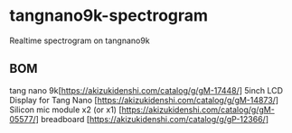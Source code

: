 # tangnano9k-spectrogram

Realtime spectrogram on tangnano9k

## BOM
tang nano 9k[https://akizukidenshi.com/catalog/g/gM-17448/]
5inch LCD Display for Tang Nano [https://akizukidenshi.com/catalog/g/gM-14873/]
Silicon mic module x2 (or x1) [https://akizukidenshi.com/catalog/g/gM-05577/]
breadboard [https://akizukidenshi.com/catalog/g/gP-12366/]


